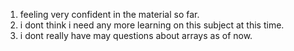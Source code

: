 1. feeling very confident in the material so far.
1. i dont think i need any more learning on this subject at this time.
1. i dont really have may questions about arrays as of now.

